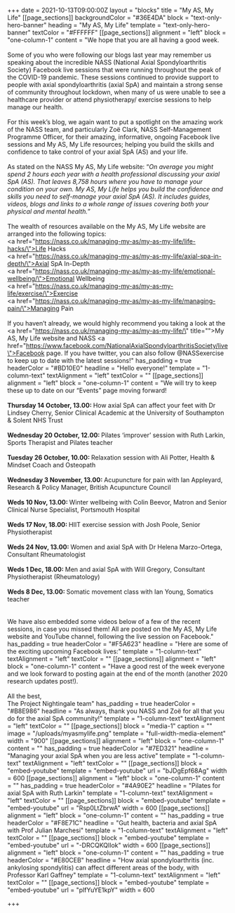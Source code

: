 +++
date = 2021-10-13T09:00:00Z
layout = "blocks"
title = "My AS, My Life"
[[page_sections]]
backgroundColor = "#36E4DA"
block = "text-only-hero-banner"
heading = "My AS, My Life"
template = "text-only-hero-banner"
textColor = "#FFFFFF"
[[page_sections]]
alignment = "left"
block = "one-column-1"
content = "We hope that you are all having a good week.<br><br>Some of you who were following our blogs last year may remember us speaking about the incredible NASS (National Axial Spondyloarthritis Society) Facebook live sessions that were running throughout the peak of the COVID-19 pandemic. These sessions continued to provide support to people with axial spondyloarthritis (axial SpA) and maintain a strong sense of community throughout lockdown, when many of us were unable to see a healthcare provider or attend physiotherapy/ exercise sessions to help manage our health.<br><br>For this week’s blog, we again want to put a spotlight on the amazing work of the NASS team, and particularly Zoë Clark, NASS Self-Management Programme Officer, for their amazing, informative, ongoing Facebook live sessions and My AS, My Life resources; helping you build the skills and confidence to take control of your axial SpA (AS) and your life.<br><br>As stated on the NASS My AS, My Life website: “<em>On average you might spend 2 hours each year with a health professional discussing your axial SpA (AS). That leaves 8,758 hours where you have to manage your condition on your own. My AS, My Life helps you build the confidence and skills you need to self-manage your axial SpA (AS). It includes guides, videos, blogs and links to a whole range of issues covering both your physical and mental health.</em>”<br><br>The wealth of resources available on the My AS, My Life website are arranged into the following topics:<br><a href=\"https://nass.co.uk/managing-my-as/my-as-my-life/life-hacks/\">Life Hacks</a><br><a href=\"https://nass.co.uk/managing-my-as/my-as-my-life/axial-spa-in-depth/\">Axial SpA In-Depth</a><br><a href=\"https://nass.co.uk/managing-my-as/my-as-my-life/emotional-wellbeing/\">Emotional Wellbeing</a><br><a href=\"https://nass.co.uk/managing-my-as/my-as-my-life/exercise/\">Exercise</a><br><a href=\"https://nass.co.uk/managing-my-as/my-as-my-life/managing-pain/\">Managing Pain</a><br><br>If you haven’t already, we would highly recommend you taking a look at the <a href=\"https://nass.co.uk/managing-my-as/my-as-my-life/\" title=\"\">My AS, My Life website</a> and NASS <a href=\"https://www.facebook.com/NationalAxialSpondyloarthritisSociety/live\">Facebook page</a>. If you have twitter, you can also follow @NASSexercise to keep up to date with the latest sessions!"
has_padding = true
headerColor = "#BD10E0"
headline = "Hello everyone!"
template = "1-column-text"
textAlignment = "left"
textColor = ""
[[page_sections]]
alignment = "left"
block = "one-column-1"
content = "We will try to keep these up to date on our “Events” page moving forward!<br><strong><br>Thursday 14 October, 13.00: </strong>How axial SpA can affect your feet with Dr Lindsey Cherry, Senior Clinical Academic at the University of Southampton &amp; Solent NHS Trust<br><br><strong>Wednesday 20 October, 12.00: </strong>Pilates ‘improver’ session with Ruth Larkin, Sports Therapist and Pilates teacher<br><br><strong>Tuesday 26 October, 10.00: </strong>Relaxation session with Ali Potter, Health &amp; Mindset Coach and Osteopath<br><br><strong>Wednesday 3 November, 13.00: </strong>Acupuncture for pain with Ian Appleyard, Research &amp; Policy Manager, British Acupuncture Council<br><br><strong>Weds 10 Nov, 13.00: </strong>Winter wellbeing with Colin Beevor, Matron and Senior Clinical Nurse Specialist, Portsmouth Hospital<br><br><strong>Weds 17 Nov, 18.00: </strong>HIIT exercise session with Josh Poole, Senior Physiotherapist<br><br><strong>Weds 24 Nov, 13.00: </strong>Women and axial SpA with Dr Helena Marzo-Ortega, Consultant Rheumatologist<br><br><strong>Weds 1 Dec, 18.00: </strong>Men and axial SpA with Will Gregory, Consultant Physiotherapist (Rheumatology)<br><br><strong>Weds 8 Dec, 13.00: </strong>Somatic movement class with Ian Young, Somatics teacher<br> <br><br>We have also embedded some videos below of a few of the recent sessions, in case you missed them! All are posted on the My AS, My Life website and YouTube channel, following the live session on Facebook."
has_padding = true
headerColor = "#F5A623"
headline = "Here are some of the exciting upcoming Facebook lives:"
template = "1-column-text"
textAlignment = "left"
textColor = ""
[[page_sections]]
alignment = "left"
block = "one-column-1"
content = "Have a good rest of the week everyone and we look forward to posting again at the end of the month (another 2020 research updates post!).<br><br>All the best,<br>The Project Nightingale team"
has_padding = true
headerColor = "#B8E986"
headline = "As always, thank you NASS and Zoë for all that you do for the axial SpA community!"
template = "1-column-text"
textAlignment = "left"
textColor = ""
[[page_sections]]
block = "media-1"
caption = ""
image = "/uploads/myasmylife.png"
template = "full-width-media-element"
width = "900"
[[page_sections]]
alignment = "left"
block = "one-column-1"
content = ""
has_padding = true
headerColor = "#7ED321"
headline = "Managing your axial SpA when you are less active"
template = "1-column-text"
textAlignment = "left"
textColor = ""
[[page_sections]]
block = "embed-youtube"
template = "embed-youtube"
url = "bJDgEpf68Ag"
width = 600
[[page_sections]]
alignment = "left"
block = "one-column-1"
content = ""
has_padding = true
headerColor = "#4A90E2"
headline = "Pilates for axial SpA with Ruth Larkin"
template = "1-column-text"
textAlignment = "left"
textColor = ""
[[page_sections]]
block = "embed-youtube"
template = "embed-youtube"
url = "Rsp0LtZbrwA"
width = 600
[[page_sections]]
alignment = "left"
block = "one-column-1"
content = ""
has_padding = true
headerColor = "#F8E71C"
headline = "Gut health, bacteria and axial SpA with Prof Julian Marchesi"
template = "1-column-text"
textAlignment = "left"
textColor = ""
[[page_sections]]
block = "embed-youtube"
template = "embed-youtube"
url = "-DRCQKQlIok"
width = 600
[[page_sections]]
alignment = "left"
block = "one-column-1"
content = ""
has_padding = true
headerColor = "#E80CEB"
headline = "How axial spondyloarthritis (inc. ankylosing spondylitis) can affect different areas of the body, with Professor Karl Gaffney"
template = "1-column-text"
textAlignment = "left"
textColor = ""
[[page_sections]]
block = "embed-youtube"
template = "embed-youtube"
url = "plfYuYE1kpY"
width = 600

+++
